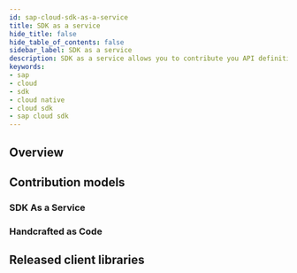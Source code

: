 ```yaml
---
id: sap-cloud-sdk-as-a-service
title: SDK as a service
hide_title: false
hide_table_of_contents: false
sidebar_label: SDK as a service
description: SDK as a service allows you to contribute you API definition to SAP Cloud SDK for Java and ship it with it
keywords:
- sap
- cloud
- sdk
- cloud native
- cloud sdk
- sap cloud sdk
---
```


## Overview ##

## Contribution models ##

### SDK As a Service ###

### Handcrafted as Code ###

## Released client libraries ##
